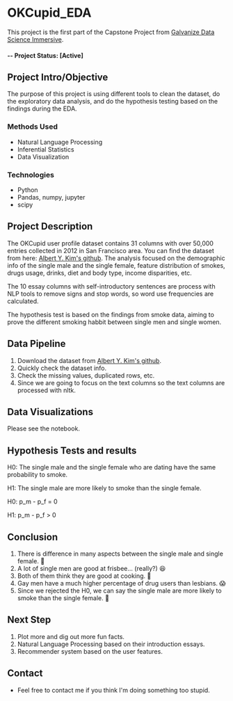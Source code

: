 # OKCupid_EDA
This project is the first part of the Capstone Project from [Galvanize Data Science Immersive](https://www.galvanize.com). 

#### -- Project Status: [Active]

## Project Intro/Objective
The purpose of this project is using different tools to clean the dataset, do the exploratory data analysis, and do the hypothesis testing based on the findings during the EDA.

### Methods Used
* Natural Language Processing
* Inferential Statistics
* Data Visualization

### Technologies
* Python
* Pandas, numpy, jupyter
* scipy

## Project Description
The OKCupid user profile dataset contains 31 columns with over 50,000 entries collected in 2012 in San Francisco area. You can find the dataset from here: [Albert Y. Kim's github](https://github.com/rudeboybert/JSE_OkCupid). 
The analysis focused on the demographic info of the single male and the single female, feature distribution of smokes, drugs usage, drinks, diet and body type, income disparities, etc. 

The 10 essay columns with self-introductory sentences are process with NLP tools to remove signs and stop words, so word use frequencies are calculated. 

The hypothesis test is based on the findings from smoke data, aiming to prove the different smoking habbit between single men and single women. 


## Data Pipeline
1. Download the dataset from [Albert Y. Kim's github](https://github.com/rudeboybert/JSE_OkCupid).
2. Quickly check the dataset info. 
3. Check the missing values, duplicated rows, etc. 
4. Since we are going to focus on the text columns so the text columns are processed with nltk. 


## Data Visualizations

Please see the notebook.


## Hypothesis Tests and results
H0: The single male and the single female who are dating have the same probability to smoke.

H1: The single male are more likely to smoke than the single female.


H0: p_m - p_f = 0

H1: p_m - p_f > 0

## Conclusion
1. There is difference in many aspects between the single male and single female. 🤪
2. A lot of single men are good at frisbee... (really?) 😆
3. Both of them think they are good at cooking. 🤨
4. Gay men have a much higher percentage of drug users than lesbians. 😱
5. Since we rejected the H0, we can say the single male are more likely to smoke than the single female. 🤔

## Next Step
1. Plot more and dig out more fun facts. 
2. Natural Language Processing based on their introduction essays. 
3. Recommender system based on the user features. 


## Contact
* Feel free to contact me if you think I'm doing something too stupid. 
